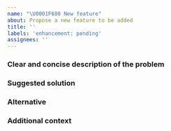 ```yaml
---
name: "\U0001F680 New feature"
about: Propose a new feature to be added
title: ''
labels: 'enhancement: pending'
assignees: ''
---
```


### Clear and concise description of the problem

<!-- As a developer using AEM Vite I want [goal / wish] so that [benefit]. -->
<!-- If you intend to submit a PR for this issue, tell us in the description. Thanks! -->

### Suggested solution

<!-- We could provide following enhancement because... -->

### Alternative

<!-- Clear and concise description of any alternative solutions or features you've considered. -->

### Additional context

<!-- Any other context or screenshots about the feature request here. -->
